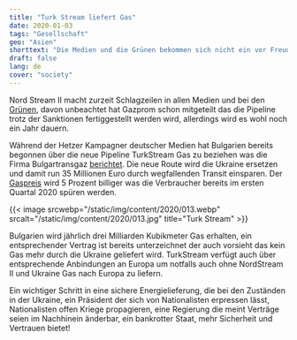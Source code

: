 ```yaml
---
title: "Turk Stream liefert Gas"
date: 2020-01-03
tags: "Gesellschaft"
geo: "Asien"
shorttext: "Die Medien und die Grünen bekommen sich nicht ein vor Freude über die Sanktionen NordStream II, aber unbeachtet dessen liefert TurkStream ab jetzt Gas."
draft: false
lang: de
cover: "society"
---
```


Nord Stream II macht zurzeit Schlagzeilen in allen Medien und bei den [Grünen](https://www.zdf.de/nachrichten/heute/gasprojekt-und-syrien-krieg-baerbock-will-druck-auf-russland-100.html "Baerbock will Druck auf Russland ausüben"), davon unbeachtet hat Gazprom schon mitgeteilt das die Pipeline trotz der Sanktionen fertiggestellt werden wird, allerdings wird es wohl noch ein Jahr dauern. 

Während der Hetzer Kampagner deutscher Medien hat Bulgarien bereits begonnen über die neue Pipeline TurkStream Gas zu beziehen was die Firma Bulgartransgaz [berichtet](https://www.reuters.com/article/bulgaria-gas-loan/bulgartransgaz-raises-200-mln-euros-for-turkstream-gas-pipeline-idUSL5N278212 "Bulgartransgaz raises 200 mln euros for TurkStream gas pipeline"). Die neue Route wird die Ukraine ersetzen und damit run 35 Millionen Euro durch wegfallenden Transit einsparen. Der [Gaspreis](https://www.vesti.ru/doc.html?id=3226303&cid=9 "Болгария начала принимать российский газ через Турецкий поток") wird 5 Prozent billiger was die Verbraucher bereits im ersten Quartal 2020 spüren werden.

{{< image srcwebp="/static/img/content/2020/013.webp" srcalt="/static/img/content/2020/013.jpg" title="Turk Stream" >}}

Bulgarien wird jährlich drei Milliarden Kubikmeter Gas erhalten, ein entsprechender Vertrag ist bereits unterzeichnet der auch vorsieht das kein Gas mehr durch die Ukraine geliefert wird. TurkStream verfügt auch über entsprechende Anbindungen an Europa um notfalls auch ohne NordStream II und Ukraine Gas nach Europa zu liefern. 

Ein wichtiger Schritt in eine sichere Energielieferung, die bei den Zuständen in der Ukraine, ein Präsident der sich von Nationalisten erpressen lässt, Nationalisten offen Kriege propagieren, eine Regierung die meint Verträge seien im Nachhinein änderbar, ein bankrotter Staat, mehr Sicherheit und Vertrauen bietet! 
